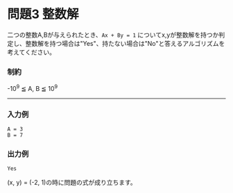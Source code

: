 # 問題3 整数解

二つの整数A,Bが与えられたとき、`Ax + By = 1` についてx,yが整数解を持つか判定し、整数解を持つ場合は"Yes"、持たない場合は"No"と答えるアルゴリズムを考えてください。

### 制約
-10<sup>9</sup> ≦ A, B ≦ 10<sup>9</sup>

---
### 入力例
```
A = 3
B = 7
```

### 出力例
```
Yes
```
(x, y) = (-2, 1)の時に問題の式が成り立ちます。

